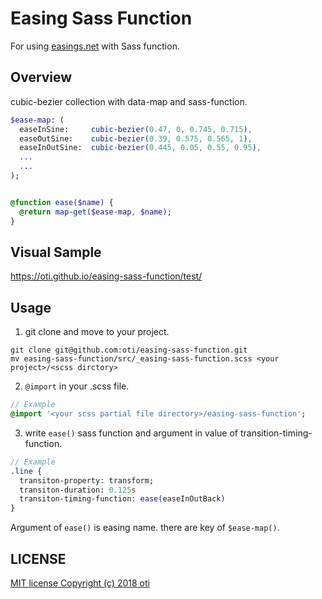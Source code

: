 
# Easing Sass Function

For using [easings.net](http://easings.net/) with Sass function.

## Overview

cubic-bezier collection with data-map and sass-function.

```Sass
$ease-map: (
  easeInSine:     cubic-bezier(0.47, 0, 0.745, 0.715),
  easeOutSine:    cubic-bezier(0.39, 0.575, 0.565, 1),
  easeInOutSine:  cubic-bezier(0.445, 0.05, 0.55, 0.95),
  ...
  ...
);


@function ease($name) {
  @return map-get($ease-map, $name);
}
```

## Visual Sample

https://oti.github.io/easing-sass-function/test/

## Usage

1. git clone and move to your project.

```shell
git clone git@github.com:oti/easing-sass-function.git
mv easing-sass-function/src/_easing-sass-function.scss <your project>/<scss dirctory>
```

2. `@import` in your .scss file.

```Sass
// Example
@import '<your scss partial file directory>/easing-sass-function';
```

3. write `ease()` sass function and argument in value of transition-timing-function.

```Sass
// Example
.line {
  transiton-property: transform;
  transiton-duration: 0.125s
  transiton-timing-function: ease(easeInOutBack)
}
```

Argument of `ease()` is easing name. there are key of `$ease-map()`.

## LICENSE

[MIT license Copyright (c) 2018 oti](LICENSE.md)
